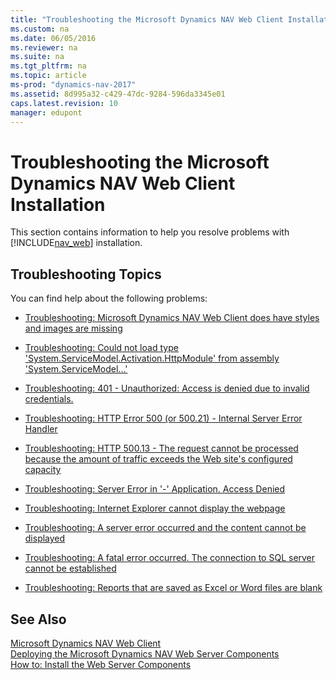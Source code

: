 ```yaml
---
title: "Troubleshooting the Microsoft Dynamics NAV Web Client Installation"
ms.custom: na
ms.date: 06/05/2016
ms.reviewer: na
ms.suite: na
ms.tgt_pltfrm: na
ms.topic: article
ms-prod: "dynamics-nav-2017"
ms.assetid: 8d995a32-c429-47dc-9284-596da3345e01
caps.latest.revision: 10
manager: edupont
---
```

# Troubleshooting the Microsoft Dynamics NAV Web Client Installation
This section contains information to help you resolve problems with [!INCLUDE[nav_web](includes/nav_web_md.md)] installation.  
  
## Troubleshooting Topics  
 You can find help about the following problems:  
  
-   [Troubleshooting: Microsoft Dynamics NAV Web Client does have styles and images are missing](Troubleshooting--Microsoft-Dynamics-NAV-Web-Client-does-have-styles-and-images-are-missing.md)  
  
-   [Troubleshooting: Could not load type 'System.ServiceModel.Activation.HttpModule' from assembly 'System.ServiceModel...'](Troubleshooting--Could-not-load-type-'System.ServiceModel.Activation.HttpModule'-from-assembly-'System.ServiceModel...'.md)  
  
-   [Troubleshooting: 401 - Unauthorized: Access is denied due to invalid credentials.](Troubleshooting--401---Unauthorized:-Access-is-denied-due-to-invalid-credentials..md)  
  
-   [Troubleshooting: HTTP Error 500 \(or 500.21\) - Internal Server Error Handler](Troubleshooting--HTTP-Error-500-\(or-500.21\)---Internal-Server-Error-Handler.md)  
  
-   [Troubleshooting: HTTP 500.13 - The request cannot be processed because the amount of traffic exceeds the Web site's configured capacity](Troubleshooting--HTTP-500.13---The-request-cannot-be-processed-because-the-amount-of-traffic-exceeds-the-Web-site's-configured-capacity.md)  
  
-   [Troubleshooting: Server Error in '-' Application. Access Denied](Troubleshooting--Server-Error-in-'-'-Application.-Access-Denied.md)  
  
-   [Troubleshooting: Internet Explorer cannot display the webpage](Troubleshooting--Internet-Explorer-cannot-display-the-webpage.md)  
  
-   [Troubleshooting: A server error occurred and the content cannot be displayed](Troubleshooting--A-server-error-occurred-and-the-content-cannot-be-displayed.md)  
  
-   [Troubleshooting: A fatal error occurred. The connection to SQL server cannot be established](Troubleshooting--A-fatal-error-occurred.-The-connection-to-SQL-server-cannot-be-established.md)  
  
-   [Troubleshooting: Reports that are saved as Excel or Word files are blank](Troubleshooting--Reports-that-are-saved-as-Excel-or-Word-files-are-blank.md)  
  
## See Also  
 [Microsoft Dynamics NAV Web Client](Microsoft-Dynamics-NAV-Web-Client.md)   
 [Deploying the Microsoft Dynamics NAV Web Server Components](Deploying-the-Microsoft-Dynamics-NAV-Web-Server-Components.md)   
 [How to: Install the Web Server Components](How-to--Install-the-Web-Server-Components.md)